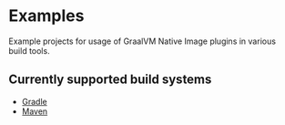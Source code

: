 # Examples
Example projects for usage of GraalVM Native Image plugins in various build tools.

## Currently supported build systems
* [Gradle](gradle)
* [Maven](maven)
